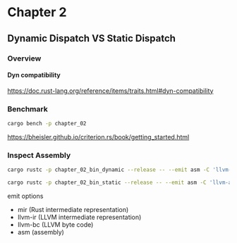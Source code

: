 # Chapter 2

## Dynamic Dispatch VS Static Dispatch

### Overview

#### Dyn compatibility


https://doc.rust-lang.org/reference/items/traits.html#dyn-compatibility

### Benchmark

```sh
cargo bench -p chapter_02
```

https://bheisler.github.io/criterion.rs/book/getting_started.html

### Inspect Assembly

```sh
cargo rustc -p chapter_02_bin_dynamic --release -- --emit asm -C 'llvm-args=-x86-asm-syntax=intel'
```

```sh
cargo rustc -p chapter_02_bin_static --release -- --emit asm -C 'llvm-args=-x86-asm-syntax=intel'
```

emit options

- mir (Rust intermediate representation)
- llvm-ir (LLVM intermediate representation)
- llvm-bc (LLVM byte code)
- asm (assembly)

